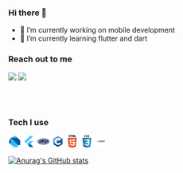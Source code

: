 ### Hi there 👋 

- 🔭 I’m currently working on mobile development
- 🌱 I’m currently learning flutter and dart

### Reach out to me
[<img width="32" src="https://unpkg.com/simple-icons@v8/icons/linkedin.svg" />][linkedin]
[<img width="32" src="https://unpkg.com/simple-icons@v8/icons/twitter.svg" />][twitter]

[linkedin]:https://www.linkedin.com/in/b%C3%BC%C5%9Fra-yorulmaz-873563194/
[twitter]:https://twitter.com/BraYORULMAZ12?t=pBR1zRkOxm7elocxHUBqUQ&s=09
<br />
<br />
### Tech I use

 
<img aligin="left" src="https://raw.githubusercontent.com/github/explore/80688e429a7d4ef2fca1e82350fe8e3517d3494d/topics/dart/dart.png" width="25" height="25" />
<img aligin="left" src="https://raw.githubusercontent.com/github/explore/80688e429a7d4ef2fca1e82350fe8e3517d3494d/topics/flutter/flutter.png" width="25" height="25" />

<img aligin="left" src="https://raw.githubusercontent.com/github/explore/80688e429a7d4ef2fca1e82350fe8e3517d3494d/topics/php/php.png" width="25" height="25" />

<img aligin="left" src="https://raw.githubusercontent.com/github/explore/80688e429a7d4ef2fca1e82350fe8e3517d3494d/topics/c/c.png" width="25" height="25" />

<img aligin="left" src="https://raw.githubusercontent.com/github/explore/80688e429a7d4ef2fca1e82350fe8e3517d3494d/topics/html/html.png" width="25" height="25" />

<img aligin="left" src="https://raw.githubusercontent.com/github/explore/80688e429a7d4ef2fca1e82350fe8e3517d3494d/topics/css/css.png" width="25" height="25" />
<img aligin="left" src="https://raw.githubusercontent.com/github/explore/80688e429a7d4ef2fca1e82350fe8e3517d3494d/topics/jquery/jquery.png" width="25" height="25" />





[![Anurag's GitHub stats](https://github-readme-stats.vercel.app/api?username=BusraYorulmaz)](https://github.com/anuraghazra/github-readme-stats)

<!--
**BusraYorulmaz/BusraYorulmaz** is a ✨ _special_ ✨ repository because its `README.md` (this file) appears on your GitHub profile.

Here are some ideas to get you started:

- 🔭 I’m currently working on ...
- 🌱 I’m currently learning ...
- 👯 I’m looking to collaborate on ...
- 🤔 I’m looking for help with ...
- 💬 Ask me about ...
- 📫 How to reach me: ...
- 😄 Pronouns: ...
- ⚡ Fun fact: ...
-->
